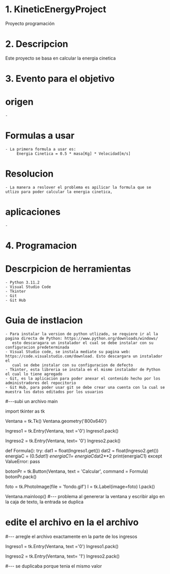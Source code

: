 # 1. KineticEnergyProject
Proyecto programación 

# 2. Descripcion
Este proyecto se basa en calcular la energia cinetica

# 3. Evento para el objetivo
 # origen 
    -
 # Formulas a usar
    - La primera formula a usar es:
         Energia Cinetica = 0.5 * masa[Kg] * Velocidad[m/s]
 # Resolucion
    - La manera a reslover el problema es apilicar la formula que se utlizo para poder calcular la energia cinetica,
      
 # aplicaciones
    - 
 
 
 
# 4. Programacion
  # Descrpicion de herramientas
    - Python 3.11.2
    - Visual Studio Code 
    - Tkinter
    - Git
    - Git Hub
   # Guia de instlacion
    - Para instalar la version de python utlizado, se requiere ir al la pagina directa de Python: https://www.python.org/downloads/windows/
       esto descaragara un instalador el cual se debe instalar con su configuracion predeterminada
    - Visual Studio code, se instala mediate su pagina web: https://code.visualstudio.com/download. Esto descargara un instalador el 
       cual se debe instalar con su configuracion de defecto
    - Tkinter, esta libreria se instala en el mismo instalador de Python el cual lo tiene agregado
    - Git, es la aplicacion para poder anexar el contenido hecho por los administradores del repocitorio
    - Git Hub, para poder usar git se debe crear una cuenta con la cual se muestra los datos editados por los usuarios 



#---subi un archivo main 

import tkinter as tk 

Ventana = tk.Tk()
Ventana.geometry('800x640')

Ingreso1 = tk.Entry(Ventana, text ='0')
Ingreso1.pack()

Ingreso2 = tk.Entry(Ventana, text= '0')
Ingreso2.pack() 


def Formula():
    try:
        dat1 = float(Ingreso1.get())
        dat2 = float(Ingreso2.get())
        energiaC = (0.5*dat1)
        energiaC1= energiaC*dat2**2
        print(energiaC1)
    except ValueError:
        pass 

botonPr = tk.Button(Ventana, text = 'Calcular', command = Formula)
botonPr.pack()

foto = tk.PhotoImage(file = 'fondo.gif')
l = tk.Label(image=foto)
l.pack()


Ventana.mainloop()
#--- problema al genererar la ventana y escribir algo en la caja de texto, la entrada se duplica

# edite el archivo en la el archivo
#--- arregle el archivo exactamente en la parte de los ingresos

Ingreso1 = tk.Entry(Ventana, text ='0')
Ingreso1.pack()

Ingreso2 = tk.Entry(Ventana, text= '1')
Ingreso2.pack() 

#--- se duplicaba porque tenia el mismo valor


